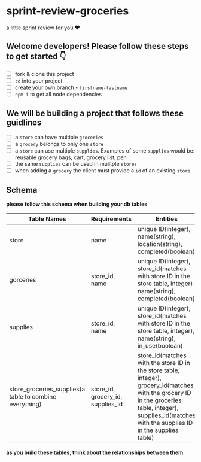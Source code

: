 # sprint-review-groceries
a little sprint review for you ♥️

## Welcome developers! Please follow these steps to get started 👇

- [ ] fork & clone this project 
- [ ] `cd` into your project 
- [ ] create your own branch - `firstname-lastname`
- [ ] `npm i` to get all node dependencies 

## We will be building a project that follows these guidlines

- [ ] a `store` can have multiple `groceries` 
- [ ] a `grocery` belongs to only one `store`
- [ ] a `store` can use multiple `supplies`. Examples of some `supplies` would be: reusable grocery bags, cart, grocery list, pen
- [ ] the same `supplies` can be used in mulitple `stores`
- [ ] when adding a `grocery` the client must provide a `id` of an existing `store`

## Schema 
**please follow this schema when building your db tables**

| Table Names | Requirements | Entities
| -------------- | ---------- | ------------------ |
| store  | name | unique ID(integer), name(string), location(string), completed(boolean)  |
| gorceries | store_id, name | unique ID(integer), store_id(matches with store ID in the store table, integer) name(string), completed(boolean)  |
| supplies | store_id, name | unique ID(integer), store_id(matches with store ID in the store table, integer), name(string), in_use(boolean) |
| store_groceries_supplies(a table to combine everything) | store_id, grocery_id, supplies_id | store_id(matches with the store ID in the store table, integer), grocery_id(matches with the grocery ID in the groceries table, integer), supplies_id(matches with the supplies ID in the supplies table) | 

**as you build these tables, think about the relationships between them**

